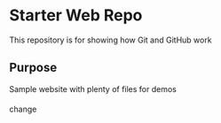 # Starter Web Repo

This repository is for showing how Git and GitHub work

## Purpose

Sample website with plenty of files for demos

####
change